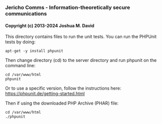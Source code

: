 ### Jericho Comms - Information-theoretically secure communications
#### Copyright (c) 2013-2024  Joshua M. David


This directory contains files to run the unit tests. You can run the PHPUnit tests by doing:

```
apt-get -y install phpunit
```

Then change directory (cd) to the server directory and run phpunit on the command line:

```
cd /var/www/html
phpunit
```

Or to use a specific version, follow the instructions here:
https://phpunit.de/getting-started.html

Then if using the downloaded PHP Archive (PHAR) file:

```
cd /var/www/html
./phpunit
```
